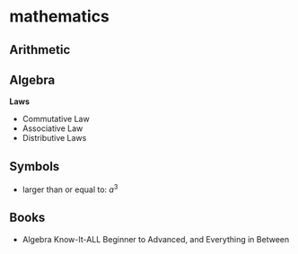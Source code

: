 # mathematics

## Arithmetic

## Algebra

**Laws**

- Commutative Law
- Associative Law
- Distributive Laws

## Symbols

- larger than or equal to: $a^3$

## Books

- Algebra Know-It-ALL Beginner to Advanced, and Everything in Between

